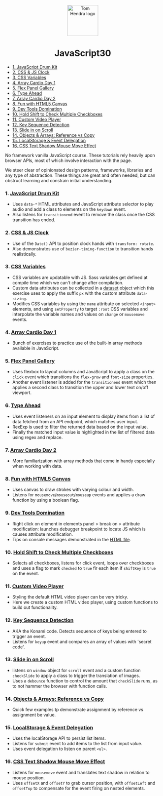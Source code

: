 ﻿<div align=center>
<img alt="Tom Hendra logo" src="https://res.cloudinary.com/tomhendra/image/upload/v1567091669/tomhendra-logo/tomhendra-logo-round-1024.png" width="100" />
<h1>JavaScript30</h1>
</div>

- [1. JavaScript Drum Kit](#1-javascript-drum-kit)
- [2. CSS & JS Clock](#2-css--js-clock)
- [3. CSS Variables](#3-css-variables)
- [4. Array Cardio Day 1](#4-array-cardio-day-1)
- [5. Flex Panel Gallery](#5-flex-panel-gallery)
- [6. Type Ahead](#6-type-ahead)
- [7. Array Cardio Day 2](#7-array-cardio-day-2)
- [8. Fun with HTML5 Canvas](#8-fun-with-html5-canvas)
- [9. Dev Tools Domination](#9-dev-tools-domination)
- [10. Hold Shift to Check Multiple Checkboxes](#10-hold-shift-to-check-multiple-checkboxes)
- [11. Custom Video Player](#11-custom-video-player)
- [12. Key Sequence Detection](#12-key-sequence-detection)
- [13. Slide in on Scroll](#13-slide-in-on-scroll)
- [14. Objects & Arrays: Reference vs Copy](#14-objects--arrays-reference-vs-copy)
- [15. LocalStorage & Event Delegation](#15-localstorage--event-delegation)
- [16. CSS Text Shadow Mouse Move Effect](#16-css-text-shadow-mouse-move-effect)

No framework vanilla JavaScript course. These tutorials rely heavily upon browser APIs, most of which involve interaction with the page.

We steer clear of opinionated design patterns, frameworks, libraries and any type of abstraction. These things are great and often needed, but can obstruct learning and constrain initial understanding.

### 1. [JavaScript Drum Kit](01-javascript-drum-kit/index-START.html)

- Uses `data-*` HTML attributes and JavaScript attribute selector to play audio and add a class to elements on the `keydown` event.
- Also listens for `transitionend` event to remove the class once the CSS transition has ended.

### 2. [CSS & JS Clock](02-js-and-css-clock/index-START.html)

- Use of the `Date()` API to position clock hands with `transform: rotate`.
- Also demonstrates use of `bezier-timing-function` to transition hands realistically.

### 3. [CSS Variables](03-css-variables/index-START.html)

- CSS variables are updatable with JS. Sass variables get defined at compile time which we can't change after compilation.
- Custom data attributes can be collected in a [dataset](https://developer.mozilla.org/en-US/docs/Web/API/HTMLOrForeignElement/dataset) object which this exercise uses to apply the suffix `px` with the custom attribute `data-sizing`.
- Modifies CSS variables by using the `name` attribute on selected `<input>` elements, and using `setProperty` to target `:root` CSS variables and interpolate the variable names and values on `change` or `mousemove` events.

### 4. [Array Cardio Day 1](04-array-cardio-day-1/index-START.html)

- Bunch of exercises to practice use of the built-in array methods available in JavaScript.

### 5. [Flex Panel Gallery](05-flex-panel-gallery/index-START.html)

- Uses flexbox to layout columns and JavaScript to apply a class on the `click` event which transitions the `flex-grow` and `font-size` properties.
- Another event listener is added for the `transitionend` event which then applies a second class to transition the upper and lower text on/off viewport.

### 6. [Type Ahead](06-type-ahead/index-START.html)

- Uses event listeners on an input element to display items from a list of data fetched from an API endpoint, which matches user input.
- RexExp is used to filter the returned data based on the input value.
- Finally the matched input value is highlighted in the list of filtered data using regex and replace.

### 7. [Array Cardio Day 2](07-array-cardio-day-2/index-START.html)

- More familiarization with array methods that come in handy especially when working with data.

### 8. [Fun with HTML5 Canvas](08-fun-with-html5-canvas/index-START.html)

- Uses canvas to draw strokes with varying colour and width.
- Listens for `mousemove`/`mouseout`/`mouseup` events and applies a draw function by using a boolean flag.

### 9. [Dev Tools Domination](09-dev-tools-domination/index-START.html)

- Right click on element in elements panel > break on > attribute modification: launches debugger breakpoint to locate JS which is causes attribute modification.
- Tips on console messages demonstrated in the [HTML file](09-dev-tools-domination/index-START.html).

### 10. [Hold Shift to Check Multiple Checkboxes](10-hold-shift-and-check-checkboxes/index-START.html)

- Selects all checkboxes, listens for click event, loops over checkboxes and uses a flag to mark `checked` to `true` fir each item if `shiftKey` is `true` on the event.

### 11. [Custom Video Player](11-custom-video-player/scripts.js)

- Styling the default HTML video player can be very tricky.
- Here we create a custom HTML video player, using custom functions to build out functionality.

### 12. [Key Sequence Detection](12-key-sequence-detection/index-START.html)

- AKA the Konami code. Detects sequence of keys being entered to trigger an event.
- Listens for `keyup` event and compares an array of values with 'secret code'.

### 13. [Slide in on Scroll](13-slide-in-on-scroll/index-START.html)

- listens on `window` object for `scroll` event and a custom function `checkSlide` to apply a class to trigger the translation of images.
- Uses a `debounce` function to control the amount that `checkSlide` runs, as to not hammer the browser with function calls.

### 14. [Objects & Arrays: Reference vs Copy](14-javascript-references-vs-copying/index-START.html)

- Quick few examples tp demonstrate assignment by reference vs assignment be value.

### 15. [LocalStorage & Event Delegation](15-localstorage/index-START.html)

- Uses the localStorage API to persist list items.
- Listens for `submit` event to add items to the list from input value.
- Uses event delegation to listen on parent `<ul>`.

### 16. [CSS Text Shadow Mouse Move Effect](16-mouse-move-shadow/index-START.html)

- Listens for `mousemove` event and translates text shadow in relation to mouse position.
- Uses `offsetX` and `offsetY` to grab cursor position, with `offsetLeft` and `offsetTop` to compensate for the event firing on nested elements.
